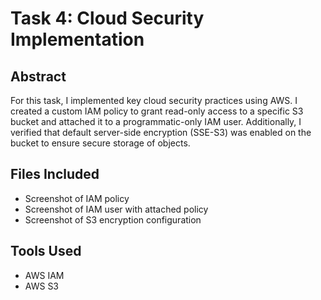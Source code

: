 # Task 4: Cloud Security Implementation

## Abstract
For this task, I implemented key cloud security practices using AWS. I created a custom IAM policy to grant read-only access to a specific S3 bucket and attached it to a programmatic-only IAM user. Additionally, I verified that default server-side encryption (SSE-S3) was enabled on the bucket to ensure secure storage of objects.

## Files Included
- Screenshot of IAM policy
- Screenshot of IAM user with attached policy
- Screenshot of S3 encryption configuration

## Tools Used
- AWS IAM
- AWS S3

